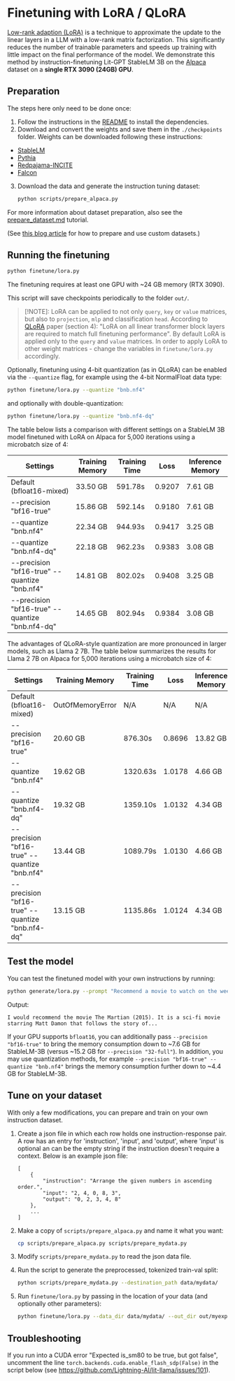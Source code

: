 # Finetuning with LoRA / QLoRA

[Low-rank adaption (LoRA)](https://arxiv.org/abs/2106.09685) is a technique to approximate the update to the linear layers in a LLM with a low-rank matrix factorization. This significantly reduces the number of trainable parameters and speeds up training with little impact on the final performance of the model.
We demonstrate this method by instruction-finetuning Lit-GPT StableLM 3B on the [Alpaca](https://github.com/tatsu-lab/stanford_alpaca) dataset on a **single RTX 3090 (24GB) GPU**.

## Preparation

The steps here only need to be done once:

1. Follow the instructions in the [README](../README.md) to install the dependencies.
2. Download and convert the weights and save them in the `./checkpoints` folder.
   Weights can be downloaded following these instructions:

- [StableLM](download_stablelm.md)
- [Pythia](download_pythia.md)
- [Redpajama-INCITE](download_redpajama_incite.md)
- [Falcon](download_falcon.md)

3. Download the data and generate the instruction tuning dataset:

   ```bash
   python scripts/prepare_alpaca.py
   ```

For more information about dataset preparation, also see the [prepare_dataset.md](./prepare_dataset.md) tutorial.

(See [this blog article](https://lightning.ai/blog/how-to-finetune-gpt-like-large-language-models-on-a-custom-dataset) for how to prepare and use custom datasets.)



## Running the finetuning

```bash
python finetune/lora.py
```

The finetuning requires at least one GPU with ~24 GB memory (RTX 3090).

This script will save checkpoints periodically to the folder `out/`.

> [!NOTE]\: LoRA can be applied to not only `query`, `key` or `value` matrices, but also to `projection`, `mlp` and classification `head`.
> According to [QLoRA](https://arxiv.org/abs/2305.14314) paper (section 4): "LoRA on all linear transformer block layers are required to match full finetuning performance".
> By default LoRA is applied only to the `query` and `value` matrices. In order to apply LoRA to other weight matrices - change the variables in `finetune/lora.py` accordingly.

Optionally, finetuning using 4-bit quantization (as in QLoRA) can be enabled via the `--quantize` flag, for example using the 4-bit NormalFloat data type:

```bash
python finetune/lora.py --quantize "bnb.nf4"
```

and optionally with double-quantization:

```bash
python finetune/lora.py --quantize "bnb.nf4-dq"
```

The table below lists a comparison with different settings on a StableLM 3B model finetuned with LoRA on Alpaca for 5,000 iterations using a microbatch size of 4:

| Settings                                                | Training Memory  | Training Time  | Loss      | Inference Memory |
|---------------------------------------------------------|------------------|----------------|-----------|------------------|
| Default (bfloat16-mixed)                                | 33.50 GB         | 591.78s        | 0.9207    | 7.61 GB          |
| --precision "bf16-true"                                 | 15.86 GB         | 592.14s        | 0.9180    | 7.61 GB          |
| --quantize "bnb.nf4"                                    | 22.34 GB         | 944.93s        | 0.9417    | 3.25 GB          |
| --quantize "bnb.nf4-dq"                                 | 22.18 GB         | 962.23s        | 0.9383    | 3.08 GB          |
| --precision "bf16-true"  --quantize "bnb.nf4"           | 14.81 GB         | 802.02s        | 0.9408    | 3.25 GB          |
| --precision "bf16-true"  --quantize "bnb.nf4-dq"        | 14.65 GB         | 802.94s        | 0.9384    | 3.08 GB          |

The advantages of QLoRA-style quantization are more pronounced in larger models, such as Llama 2 7B. The table below summarizes the results for Llama 2 7B on Alpaca for 5,000 iterations using a microbatch size of 4:

| Settings                                            | Training Memory  | Training Time  | Loss   | Inference Memory |
|-----------------------------------------------------|------------------|----------------|--------|------------------|
| Default (bfloat16-mixed)                            | OutOfMemoryError | N/A            | N/A    | N/A              |
| --precision "bf16-true"                             | 20.60 GB         | 876.30s        | 0.8696 | 13.82 GB         |
| --quantize "bnb.nf4"                                | 19.62 GB         | 1320.63s       | 1.0178 | 4.66 GB          |
| --quantize "bnb.nf4-dq"                             | 19.32 GB         | 1359.10s       | 1.0132 | 4.34 GB          |
| --precision "bf16-true"  --quantize "bnb.nf4"       | 13.44 GB         | 1089.79s       | 1.0130 | 4.66 GB          |
| --precision "bf16-true"  --quantize "bnb.nf4-dq"    | 13.15 GB         | 1135.86s       | 1.0124 | 4.34 GB          |

## Test the model

You can test the finetuned model with your own instructions by running:

```bash
python generate/lora.py --prompt "Recommend a movie to watch on the weekend."
```

Output:

```text
I would recommend the movie The Martian (2015). It is a sci-fi movie starring Matt Damon that follows the story of...
```

If your GPU supports `bfloat16`, you can additionally pass `--precision "bf16-true"` to bring the memory consumption down to ~7.6 GB for StableLM-3B (versus ~15.2  GB for `--precision "32-full"`). In addition, you may use quantization methods, for example `--precision "bf16-true" --quantize "bnb.nf4"` brings the memory consumption further down to ~4.4 GB for StableLM-3B.

## Tune on your dataset

With only a few modifications, you can prepare and train on your own instruction dataset.

1. Create a json file in which each row holds one instruction-response pair.
   A row has an entry for 'instruction', 'input', and 'output', where 'input' is optional an can be
   the empty string if the instruction doesn't require a context. Below is an example json file:

   ```text
   [
       {
           "instruction": "Arrange the given numbers in ascending order.",
           "input": "2, 4, 0, 8, 3",
           "output": "0, 2, 3, 4, 8"
       },
       ...
   ]
   ```

2. Make a copy of `scripts/prepare_alpaca.py` and name it what you want:

   ```bash
   cp scripts/prepare_alpaca.py scripts/prepare_mydata.py
   ```

3. Modify `scripts/prepare_mydata.py` to read the json data file.
4. Run the script to generate the preprocessed, tokenized train-val split:

   ```bash
   python scripts/prepare_mydata.py --destination_path data/mydata/
   ```

5. Run `finetune/lora.py` by passing in the location of your data (and optionally other parameters):

   ```bash
   python finetune/lora.py --data_dir data/mydata/ --out_dir out/myexperiment
   ```

## Troubleshooting

If you run into a CUDA error "Expected is_sm80 to be true, but got false", uncomment the line
`torch.backends.cuda.enable_flash_sdp(False)` in the script below (see <https://github.com/Lightning-AI/lit-llama/issues/101>).
